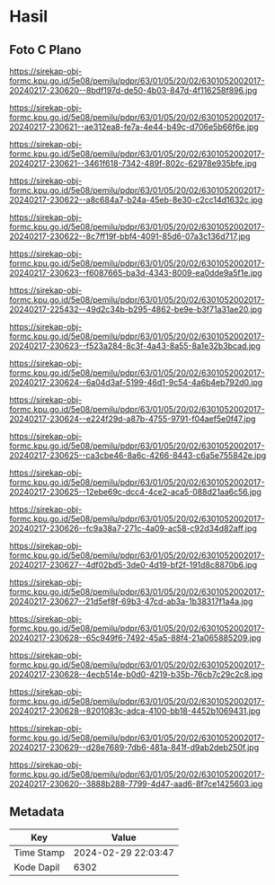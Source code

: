 # Hasil

## Foto C Plano

https://sirekap-obj-formc.kpu.go.id/5e08/pemilu/pdpr/63/01/05/20/02/6301052002017-20240217-230620--8bdf197d-de50-4b03-847d-4f116258f896.jpg

https://sirekap-obj-formc.kpu.go.id/5e08/pemilu/pdpr/63/01/05/20/02/6301052002017-20240217-230621--ae312ea8-fe7a-4e44-b49c-d706e5b66f6e.jpg

https://sirekap-obj-formc.kpu.go.id/5e08/pemilu/pdpr/63/01/05/20/02/6301052002017-20240217-230621--3461f618-7342-489f-802c-62978e935bfe.jpg

https://sirekap-obj-formc.kpu.go.id/5e08/pemilu/pdpr/63/01/05/20/02/6301052002017-20240217-230622--a8c684a7-b24a-45eb-8e30-c2cc14d1632c.jpg

https://sirekap-obj-formc.kpu.go.id/5e08/pemilu/pdpr/63/01/05/20/02/6301052002017-20240217-230622--8c7ff19f-bbf4-4091-85d6-07a3c136d717.jpg

https://sirekap-obj-formc.kpu.go.id/5e08/pemilu/pdpr/63/01/05/20/02/6301052002017-20240217-230623--f6087665-ba3d-4343-8009-ea0dde9a5f1e.jpg

https://sirekap-obj-formc.kpu.go.id/5e08/pemilu/pdpr/63/01/05/20/02/6301052002017-20240217-225432--49d2c34b-b295-4862-be9e-b3f71a31ae20.jpg

https://sirekap-obj-formc.kpu.go.id/5e08/pemilu/pdpr/63/01/05/20/02/6301052002017-20240217-230623--f523a284-8c3f-4a43-8a55-8a1e32b3bcad.jpg

https://sirekap-obj-formc.kpu.go.id/5e08/pemilu/pdpr/63/01/05/20/02/6301052002017-20240217-230624--6a04d3af-5199-46d1-9c54-4a6b4eb792d0.jpg

https://sirekap-obj-formc.kpu.go.id/5e08/pemilu/pdpr/63/01/05/20/02/6301052002017-20240217-230624--e224f29d-a87b-4755-9791-f04aef5e0f47.jpg

https://sirekap-obj-formc.kpu.go.id/5e08/pemilu/pdpr/63/01/05/20/02/6301052002017-20240217-230625--ca3cbe46-8a6c-4266-8443-c6a5e755842e.jpg

https://sirekap-obj-formc.kpu.go.id/5e08/pemilu/pdpr/63/01/05/20/02/6301052002017-20240217-230625--12ebe69c-dcc4-4ce2-aca5-088d21aa6c56.jpg

https://sirekap-obj-formc.kpu.go.id/5e08/pemilu/pdpr/63/01/05/20/02/6301052002017-20240217-230626--fc9a38a7-271c-4a09-ac58-c92d34d82aff.jpg

https://sirekap-obj-formc.kpu.go.id/5e08/pemilu/pdpr/63/01/05/20/02/6301052002017-20240217-230627--4df02bd5-3de0-4d19-bf2f-191d8c8870b6.jpg

https://sirekap-obj-formc.kpu.go.id/5e08/pemilu/pdpr/63/01/05/20/02/6301052002017-20240217-230627--21d5ef8f-69b3-47cd-ab3a-1b38317f1a4a.jpg

https://sirekap-obj-formc.kpu.go.id/5e08/pemilu/pdpr/63/01/05/20/02/6301052002017-20240217-230628--65c949f6-7492-45a5-88f4-21a065885209.jpg

https://sirekap-obj-formc.kpu.go.id/5e08/pemilu/pdpr/63/01/05/20/02/6301052002017-20240217-230628--4ecb514e-b0d0-4219-b35b-76cb7c29c2c8.jpg

https://sirekap-obj-formc.kpu.go.id/5e08/pemilu/pdpr/63/01/05/20/02/6301052002017-20240217-230628--8201083c-adca-4100-bb18-4452b1069431.jpg

https://sirekap-obj-formc.kpu.go.id/5e08/pemilu/pdpr/63/01/05/20/02/6301052002017-20240217-230629--d28e7689-7db6-481a-841f-d9ab2deb250f.jpg

https://sirekap-obj-formc.kpu.go.id/5e08/pemilu/pdpr/63/01/05/20/02/6301052002017-20240217-230620--3888b288-7799-4d47-aad6-8f7ce1425603.jpg


## Metadata

| Key        | Value               |
| ---------- | ------------------- |
| Time Stamp | 2024-02-29 22:03:47 |
| Kode Dapil | 6302                |



